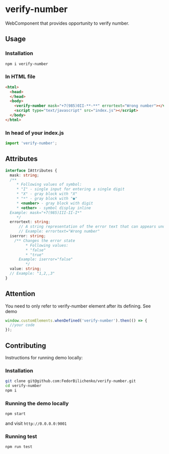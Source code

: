 # verify-number
WebComponent that provides opportunity to verify number.
## Usage
### Installation
```sh
npm i verify-number
```
### In  HTML file
```html
<html>
  <head>
  </head>
  <body>
    <verify-number mask="+7(985)0II-**-**" errortext="Wrong number"></verify-number>
    <script type="text/javascript" src="index.js"></script>
  </body>
</html>
```
### In head of your index.js
```typescript
import 'verify-number';
```
## Attributes
```typescript
interface IAttributes {
  mask: string;
  /**
  	 * Following values of symbol:
  	 * "I" - single input for entering a single digit
  	 * "X" - gray block with "X"
  	 * "*" - gray block with "●"
  	 * <number> - gray block with digit
  	 * <other> - symbol display inline
  Example: mask="+7(985)III-II-I*"
  	 */
  errortext: string;
      // A string representation of the error text that can appears under input
      // Example: errortext="Wrong number" 
  iserror: string;
    /** Changes the error state
      	 * Following values:
      	 * "false"
      	 * "true"
      Example: iserror="false"
      	 */
  value: string;
  // Example: "1,2,,3" 
}
```
## Attention
You need to only refer to verify-number element after its defining. See demo
```typescript
window.customElements.whenDefined('verify-number').then(() => {
  //your code
});
```

## Contributing
Instructions for running demo locally:
### Installation
```sh
git clone git@github.com:FedorBilichenko/verify-number.git
cd verify-number
npm i
```
### Running the demo locally
```sh
npm start
```
and visit `http://0.0.0.0:9001`
### Running test
```sh
npm run test
```

